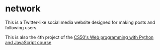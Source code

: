 # network

This is a Twitter-like social media website designed for making posts and following users.

This is also the 4th project of the [CS50's Web programming with Python and JavaScript course](https://cs50.harvard.edu/web/2020/)
